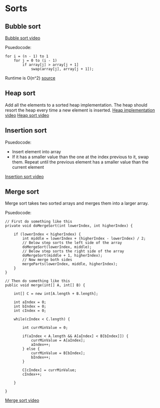 # Sorts
## Bubble sort
[Bubble sort video](https://www.youtube.com/watch?v=P00xJgWzz2c)

Psuedocode:
````
for i = (n - 1) to 1
	for j = 0 to (i - 1)
		if array[j] > array[j + 1]
			swap(array[j], array[j + 1]);

````
Runtime is O(n^2) [source](https://stackoverflow.com/questions/7954129/runtime-of-bubble-simple-sort)

## Heap sort
Add all the elements to a sorted heap implementation. The heap should resort the heap every time a new element is inserted.
[Heap implementation video](https://www.youtube.com/watch?v=v1YUApMYXO4)
[Heap sort video](https://www.youtube.com/watch?v=6NB0GHY11Iw)

## Insertion sort
Psuedocode:
 * Insert element into array
 * If it has a smaller value than the one at the index previous to it, swap them. Repeat until the previous element has a smaller value than the current element
 
[Insertion sort video](https://www.youtube.com/watch?v=c4BRHC7kTaQ)

## Merge sort
Merge sort takes two sorted arrays and merges them into a larger array.

Psuedocode:
````
// First do something like this
private void doMergeSort(int lowerIndex, int higherIndex) {
     
    if (lowerIndex < higherIndex) {
        int middle = lowerIndex + (higherIndex - lowerIndex) / 2;
        // Below step sorts the left side of the array
        doMergeSort(lowerIndex, middle);
        // Below step sorts the right side of the array
        doMergeSort(middle + 1, higherIndex);
        // Now merge both sides
        mergeParts(lowerIndex, middle, higherIndex);
    }
}

// Then do something like this
public void merge(int[] A, int[] B) {

	int[] C = new int[A.length + B.length];

	int aIndex = 0;
	int bIndex = 0;
	int cIndex = 0;

	while(cIndex < C.length) {

		int currMinValue = 0;

		if(aIndex < A.length && A[aIndex] < B[bIndex]]) {
			currMinValue = A[aIndex];
			aIndex++;
		} else {
			currMinValue = B[bIndex];
			bIndex++;
		}

		C[cIndex] = currMinValue;
		cIndex++;

	}

}
````
[Merge sort video](https://www.youtube.com/watch?v=GCae1WNvnZM)
